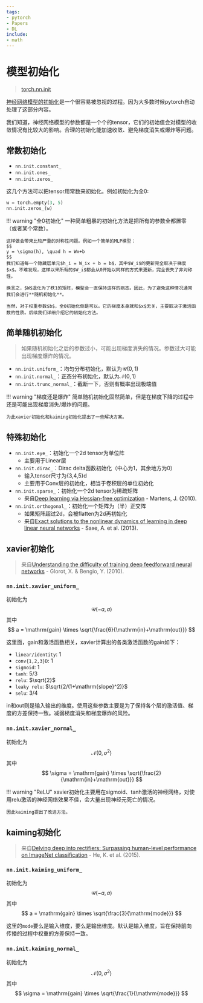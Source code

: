 ```yaml
---
tags:
- pytorch
- Papers
- DL
include:
- math
---
```


# 模型初始化

> [torch.nn.init](https://docs.pytorch.org/docs/stable/nn.init.html)

[神经网络模型的初始化](https://en.wikipedia.org/wiki/Weight_initialization)是一个很容易被忽视的过程。因为大多数时候pytorch自动处理了这部分内容。

我们知道，神经网络模型的参数都是一个个的tensor，它们的初始值会对模型的收敛情况有比较大的影响。合理的初始化能加速收敛、避免梯度消失或爆炸等问题。

## 常数初始化

- `nn.init.constant_`
- `nn.init.ones_`
- `nn.init.zeros_`

这几个方法可以把tensor用常数来初始化。例如初始化为全0:

```python
w = torch.empty(3, 5)
nn.init.zeros_(w)
```

!!! warning "全0初始化"
    一种简单粗暴的初始化方法是把所有的参数全都置零（或者某个常数）。

    这样做会带来比较严重的对称性问题。例如一个简单的MLP模型：
    $$
    y = \sigma(h), \quad h = Wx+b
    $$
    我们知道每一个隐藏层单元$h_i = W_ix + b = b$，其中$W_i$的更新完全取决于梯度$x$。不难发现，这样以来所有的$W_i$都会从0开始以同样的方式来更新，完全丧失了非对称性。

    换言之，$W$退化为了秩1的矩阵，模型会一直保持这样的病态。因此，为了避免这种情况通常我们会进行**随机初始化**。

    当然，对于权重参数$b$，全0初始化倒是可以。它的梯度本身就和$x$无关，主要取决于激活函数的性质。后续我们详细介绍它的初始化方法。

## 简单随机初始化

> 如果随机初始化之后的参数过小，可能出现梯度消失的情况。参数过大可能出现梯度爆炸的情况。

- `nn.init.uniform_`：均匀分布初始化，默认为$\mathcal{U}(0,1)$
- `nn.init.normal_`：正态分布初始化，默认为$\mathcal{N}(0,1)$
- `nn.init.trunc_normal_`：截断一下，否则有概率出现极端值

!!! warning "梯度还是爆炸"
    简单随机初始化固然简单，但是在梯度下降的过程中还是可能出现梯度消失/爆炸的问题。

    为此xavier初始化和kaiming初始化提出了一些解决方案。

## 特殊初始化

- `nn.init.eye_`：初始化一个2d tensor为单位阵
    - 主要用于Linear层
- `nn.init.dirac_`：Dirac delta函数初始化（中心为1，其余地方为0）
    - 输入tensor尺寸为{3,4,5}d
    - 主要用于Conv层的初始化，相当于卷积层的单位初始化
- `nn.init.sparse_`：初始化一个2d tensor为稀疏矩阵
    - 来自[Deep learning via Hessian-free optimization](http://www.cs.toronto.edu/~asamir/cifar/HFO_James.pdf) - Martens, J. (2010).
- `nn.init.orthogonal_`：初始化一个矩阵为（半）正交阵
    - 如果矩阵超过2d，会被flatten为2d再初始化
    - 来自[Exact solutions to the nonlinear dynamics of learning in deep linear neural networks](https://arxiv.org/abs/1312.6120) - Saxe, A. et al. (2013).

## xavier初始化

> 来自[Understanding the difficulty of training deep feedforward neural networks](http://proceedings.mlr.press/v9/glorot10a) - Glorot, X. & Bengio, Y. (2010).

### `nn.init.xavier_uniform_`

初始化为
$$
\mathcal{U}(-a,a)
$$
其中
$$
a = \mathrm{gain} \times \sqrt{\frac{6}{\mathrm{in}+\mathrm{out}}}
$$

这里面，gain和激活函数相关，xavier计算出的各类激活函数的gain如下：

- `linear/identity`: 1
- `conv{1,2,3}D`: 1
- `sigmoid`: 1
- `tanh`: 5/3
- `relu`: $\sqrt{2}$
- `leaky relu`: $\sqrt{2/(1+\mathrm{slope}^2)}$
- `selu`: 3/4

in和out则是输入输出的维度。使用这些参数主要是为了保持各个层的激活值、梯度的方差保持一致。减弱梯度消失和梯度爆炸的风险。

### `nn.init.xavier_normal_`
初始化为
$$
\mathcal{N}(0,\sigma^2)
$$
其中
$$
\sigma = \mathrm{gain} \times \sqrt{\frac{2}{\mathrm{in}+\mathrm{out}}}
$$

!!! warning "ReLU"
    xavier初始化主要用在sigmoid、tanh激活的神经网络，对使用relu激活的神经网络效果不佳，会大量出现神经元死亡的情况。

    因此kaiming提出了改进方法。

## kaiming初始化

> 来自[Delving deep into rectifiers: Surpassing human-level performance on ImageNet classification](http://openaccess.thecvf.com/content_iccv_2015/html/He_Delving_Deep_into_ICCV_2015_paper.html) - He, K. et al. (2015).


### `nn.init.kaiming_uniform_`

初始化为
$$
\mathcal{U}(-a,a)
$$
其中
$$
a = \mathrm{gain} \times \sqrt{\frac{3}{\mathrm{mode}}}
$$

这里的`mode`要么是输入维度，要么是输出维度。默认是输入维度，旨在保持前向传播的过程中权重的方差保持一致。

### `nn.init.kaiming_normal_`

初始化为
$$
\mathcal{N}(0,\sigma^2)
$$
其中
$$
\sigma = \mathrm{gain} \times \sqrt{\frac{1}{\mathrm{mode}}}
$$


